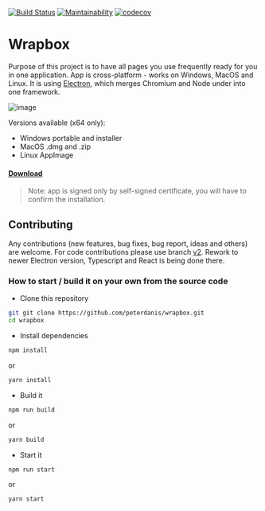 [![Build Status](https://dev.azure.com/peterdanis/wrapbox/_apis/build/status/wrapbox-ci?branchName=master)](https://dev.azure.com/peterdanis/wrapbox/_build/latest?definitionId=5)
[![Maintainability](https://api.codeclimate.com/v1/badges/0746b7ce5b2c1fe231de/maintainability)](https://codeclimate.com/github/peterdanis/wrapbox/maintainability)
[![codecov](https://codecov.io/gh/peterdanis/wrapbox/branch/master/graph/badge.svg)](https://codecov.io/gh/peterdanis/wrapbox)

# Wrapbox

Purpose of this project is to have all pages you use frequently ready for you in one application. App is cross-platform - works on Windows, MacOS and Linux. It is using [Electron](https://www.electronjs.org/), which merges Chromium and Node under into one framework.

![image](https://res.cloudinary.com/d3/image/upload/v1580457966/wrapbox_jd6uyg.png)

Versions available (x64 only):
- Windows portable and installer 
- MacOS .dmg and .zip
- Linux AppImage

#### [Download](https://github.com/peterdanis/wrapbox/releases/latest)

 > Note: app is signed only by self-signed certificate, you will have to confirm the installation.

## Contributing

Any contributions (new features, bug fixes, bug report, ideas and others) are welcome. For code contributions please use branch [v2](https://github.com/peterdanis/wrapbox/tree/v2). Rework to newer Electron version, Typescript and React is being done there.

### How to start / build it on your own from the source code

- Clone this repository

```bash
git git clone https://github.com/peterdanis/wrapbox.git
cd wrapbox
```

- Install dependencies

```bash
npm install
```
or
```bash
yarn install
```
- Build it

```bash
npm run build
```
or
```bash
yarn build
```

- Start it

```bash
npm run start
```
or
```bash
yarn start
```
